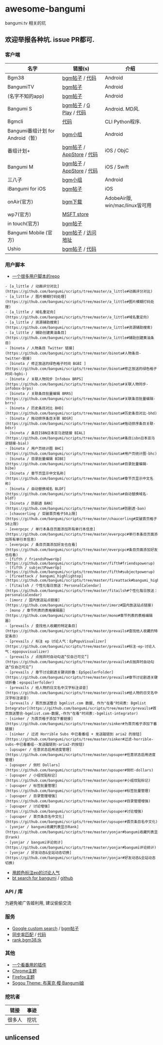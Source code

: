 # awesome-bangumi

bangumi.tv 相关的坑

## 欢迎举报各种坑. issue PR都可.

### 客户端

| **名字** | **链接(s)** | **介绍**
| -------- | ----------- | --------
| Bgm38  | [bgm帖子](http://bangumi.tv/group/topic/341141)  / [代码](https://github.com/zubinxiong/Bgm38) | Android
| BangumiTV  | [bgm帖子](http://bangumi.tv/group/topic/342142) | Android
| (名字不知的app) | [bgm帖子](http://bangumi.tv/group/topic/342131) | Android
| Bangumi S  | [bgm帖子](http://bangumi.tv/group/topic/311253)  / [G Play](https://play.google.com/store/apps/details?id=io.github.scarletsky.bangumi) / [代码](https://github.com/scarletsky/Bangumi-Android) | Android. MD风. 
| Bgmcli|  [代码](https://github.com/glennq/bgmcli)  | CLI Python程序.
| Bangumi番组计划 for Android（暂）| [bgm小组](http://bangumi.tv/group/bgm_android) | Android
| 番组计划+ | [bgm帖子](http://bangumi.tv/group/topic/32239) / [AppStore](https://itunes.apple.com/cn/app/fan-zu-ji-hua+/id878016314?mt=8) / [代码](https://github.com/billgateshxk/bangumi) | iOS / ObjC
| Bangumi M | [bgm帖子](http://bangumi.tv/group/topic/311716) / [AppStore](https://itunes.apple.com/cn/app/bangumi-m/id1029813683?l=en&mt=8) / [代码](https://github.com/MainasuK/Bangumi-M) | iOS / Swift
| 三八子 | [bgm小组](http://bangumi.tv/group/yaba) | Android
| iBangumi for iOS | [bgm帖子](http://bangumi.tv/group/topic/340523) | iOS
| onAir(官方) | [bgm下载](http://bangumi.tv/onair) | AdobeAir版, win/mac/linux皆可用
| wp7(官方) | [MSFT store](https://www.microsoft.com/en-us/store/apps/bangumi-%e7%95%aa%e7%b5%84%e8%a8%88%e5%8a%83/9nblggh08w6q) |
| in touch(官方) | [bgm帖子](http://bangumi.tv/group/topic/8635) |
| Bangumi Mobile (官方) | [bgm帖子](http://bangumi.tv/group/topic/5155) / [访问地址](http://bangumi.tv/m)
| Ushio | [bgm帖子](http://bangumi.tv/group/topic/342887) / [代码](https://github.com/pye52/Ushio)


### 用户脚本

- [一个很多用户脚本的repo](https://github.com/bangumi/scripts)
<!--bangumi/scripts START-->
    - [a_little / 动画评分对比](https://github.com/bangumi/scripts/tree/master/a_little#动画评分对比)
    - [a_little / 图片模糊打码处理](https://github.com/bangumi/scripts/tree/master/a_little#图片模糊打码处理)
    - [a_little / 域名重定向](https://github.com/bangumi/scripts/tree/master/a_little#域名重定向)
    - [a_little / 资源辅助搜索](https://github.com/bangumi/scripts/tree/master/a_little#资源辅助搜索)
    - [a_little / 辅助创建黄油条目](https://github.com/bangumi/scripts/tree/master/a_little#辅助创建黄油条目)
    - [binota / 人物条目 Twitter 链接](https://github.com/bangumi/scripts/tree/master/binota#人物条目-twitter-链接)
    - [binota / 修正放送的绿色格子时间 BGBI ](https://github.com/bangumi/scripts/tree/master/binota#修正放送的绿色格子时间-bgbi-)
    - [binota / 关联人物同步 Infobox BRPS](https://github.com/bangumi/scripts/tree/master/binota#关联人物同步-infobox-brps)
    - [binota / 关联条目批量编辑 BRRS](https://github.com/bangumi/scripts/tree/master/binota#关联条目批量编辑-brrs)
    - [binota / 历史条目对比 BHD](https://github.com/bangumi/scripts/tree/master/binota#历史条目对比-bhd)
    - [binota / 拖动排序条目关联 BDSR](https://github.com/bangumi/scripts/tree/master/binota#拖动排序条目关联-bdsr)
    - [binota / 条目ISBN日本亚马逊链接 BIAL](https://github.com/bangumi/scripts/tree/master/binota#条目isbn日本亚马逊链接-bial)
    - [binota / 用户页统计图 BHC](https://github.com/bangumi/scripts/tree/master/binota#用户页统计图-bhc)
    - [binota / 目录批量编辑 BIBE](https://github.com/bangumi/scripts/tree/master/binota#目录批量编辑-bibe)
    - [binota / 章节页显示中文名称](https://github.com/bangumi/scripts/tree/master/binota#章节页显示中文名称)
    - [binota / 自动替换域名 BLDF](https://github.com/bangumi/scripts/tree/master/binota#自动替换域名-bldf)
    - [binota / 防剧透 BAN](https://github.com/bangumi/scripts/tree/master/binota#防剧透-ban)
    - [chaucerling / 突破首页格子50上限](https://github.com/bangumi/scripts/tree/master/chaucerling#突破首页格子50上限)
    - [everpcpc / 单行本条目页面添加所有单行本信息](https://github.com/bangumi/scripts/tree/master/everpcpc#单行本条目页面添加所有单行本信息)
    - [everpcpc / 条目页面添加好友也在看](https://github.com/bangumi/scripts/tree/master/everpcpc#条目页面添加好友也在看)
    - [fifth / friendsPowerUp](https://github.com/bangumi/scripts/tree/master/fifth#friendspowerup)
    - [fifth / subjectPowerUp](https://github.com/bangumi/scripts/tree/master/fifth#subjectpowerup)
    - [fireattack / bangumi_highlightop](https://github.com/bangumi/scripts/tree/master/fireattack#bangumi_highlightop)
    - [fitailsh / 个性化每日放送：PersonalCalendar](https://github.com/bangumi/scripts/tree/master/fitailsh#个性化每日放送：personalcalendar)
    - [imorz / 国内放送站点链接](https://github.com/bangumi/scripts/tree/master/imorz#国内放送站点链接)
    - [mono / 章节列表的表格编辑器](https://github.com/bangumi/scripts/tree/master/mono#章节列表的表格编辑器)
    - [prevails / 查找他人收藏的特定条目](https://github.com/bangumi/scripts/tree/master/prevails#查找他人收藏的特定条目)
    - [prevails / 标注 ep 讨论人气：EpPopuVisualizer](https://github.com/bangumi/scripts/tree/master/prevails#标注-ep-讨论人气：eppopuvisualizer)
    - [prevails / 点抛弃时自动勾选“仅自己可见”](https://github.com/bangumi/scripts/tree/master/prevails#点抛弃时自动勾选“仅自己可见”)
    - [prevails / 章节讨论剧透关键词折叠：EpSpoilerFolder](https://github.com/bangumi/scripts/tree/master/prevails#章节讨论剧透关键词折叠：epspoilerfolder)
    - [prevails / 给人物的日文名中汉字标注读音](https://github.com/bangumi/scripts/tree/master/prevails#给人物的日文名中汉字标注读音)
    - [prevails / 首页放送整合 bgmlist.com 数据, 作为"在看"时间表: Bgmlist Integrator](https://github.com/bangumi/scripts/tree/master/prevails#首页放送整合-bgmlist.com-数据,-作为"在看"时间表:-bgmlist-integrator)
    - [sinker / 为首页格子添加下番链接](https://github.com/bangumi/scripts/tree/master/sinker#为首页格子添加下番链接)
    - [sinker / 过滤 Horrible Subs 中已看番组 + 发送磁链到 aria2 的按钮](https://github.com/bangumi/scripts/tree/master/sinker#过滤-horrible-subs-中已看番组--发送磁链到-aria2-的按钮)
    - [upsuper / 任意状态启用进度管理](https://github.com/bangumi/scripts/tree/master/upsuper#任意状态启用进度管理)
    - [upsuper / 侧栏 Dollars](https://github.com/bangumi/scripts/tree/master/upsuper#侧栏-dollars)
    - [upsuper / 小组坟贴标记](https://github.com/bangumi/scripts/tree/master/upsuper#小组坟贴标记)
    - [upsuper / 标签批量管理](https://github.com/bangumi/scripts/tree/master/upsuper#标签批量管理)
    - [upsuper / 目录管理增强](https://github.com/bangumi/scripts/tree/master/upsuper#目录管理增强)
    - [upsuper / 讨论增强](https://github.com/bangumi/scripts/tree/master/upsuper#讨论增强)
    - [upsuper / 首页条目名中文化](https://github.com/bangumi/scripts/tree/master/upsuper#首页条目名中文化)
    - [yonjar / bangumi收藏列表显示Rank](https://github.com/bangumi/scripts/tree/master/yonjar#bangumi收藏列表显示rank)
    - [yonjar / bangumi评论统计](https://github.com/bangumi/scripts/tree/master/yonjar#bangumi评论统计)
    - [yonjar / 好友动态&全站动态切换](https://github.com/bangumi/scripts/tree/master/yonjar#好友动态&全站动态切换)
<!--bangumi/scripts END-->
- [用颜色标注ep的讨论人气](http://bangumi.tv/group/topic/340530)
- [bt search for bangumi](http://bangumi.tv/group/topic/311291) / [github](https://github.com/22earth/gm_scripts)

### API / 库

为避免被广告姬利用, 建议偷偷交流

### 服务

- [Google custom search](https://cse.google.com/cse/home?cx=008561732579436191137:pumvqkbpt6w) / [bgm帖子](http://bangumi.tv/group/topic/6432)
- [同步率匹配](http://bangumi.tv/group/topic/43737) / [代码](https://github.com/wattlebird/Chi)
- [rank.bgm38.tk](http://bangumi.tv/group/topic/36036)

### 其他

- [一个看番用的插件](http://bangumi.tv/group/topic/22241)
- [Chrome主题](http://bangumi.tv/group/topic/1303)
- [Firefox主题](http://bangumi.tv/group/topic/8416)
- [Sogou Theme: 布莱克·樱·Bangumi娘](http://bangumi.tv/group/topic/7254)

### 挖坑者

| **链接** | **事迹**
| ------ | ----
| 很多人 | 挖坑

## unlicensed
